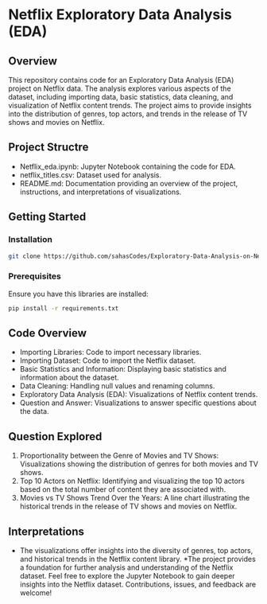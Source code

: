 # Netflix Exploratory Data Analysis (EDA)

## Overview
This repository contains code for an Exploratory Data Analysis (EDA) project on Netflix data. The analysis explores various aspects of the dataset, including importing data, basic statistics, data cleaning, and visualization of Netflix content trends. The project aims to provide insights into the distribution of genres, top actors, and trends in the release of TV shows and movies on Netflix.

## Project Structre
* Netflix_eda.ipynb: Jupyter Notebook containing the code for EDA.
* netflix_titles.csv: Dataset used for analysis.
* README.md: Documentation providing an overview of the project, instructions, and interpretations of visualizations.

## Getting Started
### Installation
```bash
git clone https://github.com/sahasCodes/Exploratory-Data-Analysis-on-Netflix-Content
```

### Prerequisites
Ensure you have this libraries are installed:
```bash
pip install -r requirements.txt
```

## Code Overview
* Importing Libraries: Code to import necessary libraries.
* Importing Dataset: Code to import the Netflix dataset.
* Basic Statistics and Information: Displaying basic statistics and information about the dataset.
* Data Cleaning: Handling null values and renaming columns.
* Exploratory Data Analysis (EDA): Visualizations of Netflix content trends.
* Question and Answer: Visualizations to answer specific questions about the data.
## Question Explored
1. Proportionality between the Genre of Movies and TV Shows: Visualizations showing the distribution of genres for both movies and TV shows.
2. Top 10 Actors on Netflix: Identifying and visualizing the top 10 actors based on the total number of content they are associated with.
3. Movies vs TV Shows Trend Over the Years: A line chart illustrating the historical trends in the release of TV shows and movies on Netflix.
## Interpretations
* The visualizations offer insights into the diversity of genres, top actors, and historical trends in the Netflix content library.
*The project provides a foundation for further analysis and understanding of the Netflix dataset.
Feel free to explore the Jupyter Notebook to gain deeper insights into the Netflix dataset. Contributions, issues, and feedback are welcome!

